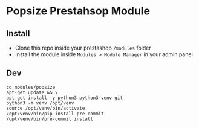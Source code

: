 # Popsize Prestahsop Module

## Install
- Clone this repo inside your prestashop `/modules` folder
- Install the module inside `Modules > Module Manager` in your admin panel

## Dev
```
cd modules/popsize
apt-get update && \
apt-get install -y python3 python3-venv git
python3 -m venv /opt/venv
source /opt/venv/bin/activate
/opt/venv/bin/pip install pre-commit
/opt/venv/bin/pre-commit install
```